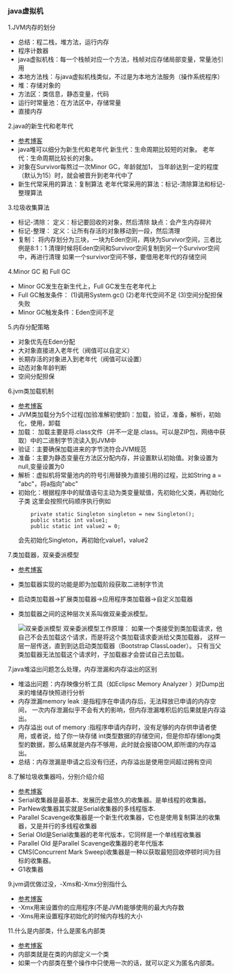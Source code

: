 ### java虚拟机

1.JVM内存的划分
  - 总结：程二栈，堆方法，运行内存
  - 程序计数器
  - java虚拟机栈：每一个栈帧对应一个方法，栈帧对应存储局部变量，常量池引用
  - 本地方法栈：与java虚拟机栈类似，不过是为本地方法服务（操作系统程序）
  - 堆：存储对象的
  - 方法区：类信息，静态变量，代码
  - 运行时常量池：在方法区中，存储常量
  - 直接内存
 
2.java的新生代和老年代
  - [参考博客](https://blog.csdn.net/lynn_kun/article/details/72793084)
  - java堆可以细分为新生代和老年代
    新生代：生命周期比较短的对象。
    老年代：生命周期比较长的对象。
  - 对象在Survivor每熬过一次Minor GC，年龄就加1，
    当年龄达到一定的程度（默认为15）时，就会被晋升到老年代中了
  - 新生代常采用的算法：复制算法
    老年代常采用的算法：标记-清除算法和标记-整理算法
    
3.垃圾收集算法
  - 标记-清除：
    定义：标记要回收的对象，然后清除
    缺点：会产生内存碎片
  - 标记-整理：
    定义：让所有存活的对象移动到一段，然后清理
  - 复制：
    将内存划分为三块，一块为Eden空间，两块为Survivor空间，三者比例是8:1：1
    清理时候将Eden空间和Survivor空间复制到另一个Survivor空间中，再进行清理
    如果一个survivor空间不够，要借用老年代的存储空间

4.Minor GC 和 Full GC
  - Minor GC发生在新生代上，Full GC发生在老年代上
  - Full GC触发条件：
    (1)调用System.gc()
    (2)老年代空间不足
    (3)空间分配担保失败
  - Minor GC触发条件：Eden空间不足
  
5.内存分配策略
  - 对象优先在Eden分配
  - 大对象直接进入老年代（阀值可以自定义）
  - 长期存活的对象进入到老年代（阀值可以设置）
  - 动态对象年龄判断
  - 空间分配担保

6.jvm类加载机制
  - [参考博客](https://blog.csdn.net/noaman_wgs/article/details/74489549)
  - JVM类加载分为5个过程(加验准解初使卸)：加载，验证，准备，解析，初始化，使用，卸载
  - 加载：
    加载主要是将.class文件（并不一定是.class。可以是ZIP包，网络中获取）中的二进制字节流读入到JVM中
  - 验证：主要确保加载进来的字节流符合JVM规范
  - 准备：主要为静态变量在方法区分配内存，并设置默认初始值。对象设置为null,变量设置为0
  - 解析：虚拟机将常量池内的符号引用替换为直接引用的过程，比如String a = "abc"，将a指向"abc"
  - 初始化：根据程序中的赋值语句主动为类变量赋值，先初始化父类，再初始化子类
    这里会按照代码顺序执行例如
    ``` 
        private static Singleton singleton = new Singleton();
        public static int value1;
        public static int value2 = 0;
    ```
    会先初始化Singleton，再初始化value1，value2
    
7.类加载器，双亲委派模型
  - [参考博客](https://blog.csdn.net/noaman_wgs/article/details/74489549)
  - 类加载器实现的功能是即为加载阶段获取二进制字节流
  - 启动类加载器->扩展类加载器->应用程序类加载器->自定义加载器
  - 类加载器之间的这种层次关系叫做双亲委派模型。
  
    ![双亲委派模型](https://img-blog.csdn.net/20170705193137597?watermark/2/text/aHR0cDovL2Jsb2cuY3Nkbi5uZXQvbm9hbWFuX3dncw==/font/5a6L5L2T/fontsize/400/fill/I0JBQkFCMA==/dissolve/70/gravity/SouthEast)
    双亲委派模型工作原理： 
    如果一个类接受到类加载请求，他自己不会去加载这个请求，而是将这个类加载请求委派给父类加载器，
    这样一层一层传送，直到到达启动类加载器（Bootstrap ClassLoader）。
    只有当父类加载器无法加载这个请求时，子加载器才会尝试自己去加载。

7.java堆溢出问题怎么处理，内存泄漏和内存溢出的区别
  - 堆溢出问题：内存映像分析工具（如Eclipsc Memory Analyzer ）对Dump出来的堆储存快照进行分析
  - 内存泄漏memory leak :是指程序在申请内存后，无法释放已申请的内存空间，
    一次内存泄漏似乎不会有大的影响，但内存泄漏堆积后的后果就是内存溢出。
  - 内存溢出 out of memory :指程序申请内存时，没有足够的内存供申请者使用，或者说，给了你一块存储
    int类型数据的存储空间，但是你却存储long类型的数据，那么结果就是内存不够用，此时就会报错OOM,即所谓的内存溢出。 
  - 总结：内存泄漏是申请之后没有归还，内存溢出是使用空间超过拥有空间
  
8.了解垃圾收集器吗，分别介绍介绍 
  - [参考博客](https://www.cnblogs.com/chengxuyuanzhilu/p/7088316.html)
  - Serial收集器是最基本、发展历史最悠久的收集器。是单线程的收集器。
  - ParNew收集器其实就是Serial收集器的多线程版本.
  - Parallel Scavenge收集器是一个新生代收集器，它也是使用复制算法的收集器，又是并行的多线程收集器
  - Serial Old是Serial收集器的老年代版本，它同样是一个单线程收集器
  - Parallel Old 是Parallel Scavenge收集器的老年代版本
  - CMS(Concurrent Mark Sweep)收集器是一种以获取最短回收停顿时间为目标的收集器。
  - G1收集器

9.jvm调优做过没，-Xms和-Xmx分别指什么
  - [参考博客](https://blog.csdn.net/qq_20864311/article/details/81319310)
  - -Xmx用来设置你的应用程序(不是JVM)能够使用的最大内存数
  - -Xms用来设置程序初始化的时候内存栈的大小
 
11.什么是内部类，什么是匿名内部类
  - [参考博客](https://www.cnblogs.com/shen-hua/p/5440285.html)
  - 内部类就是在类的内部定义一个类
  - 如果一个内部类在整个操作中只使用一次的话，就可以定义为匿名内部类。
 
 